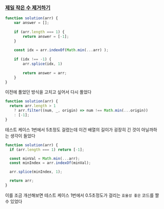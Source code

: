 ### [제일 작은 수 제거하기](https://school.programmers.co.kr/learn/courses/30/lessons/12935)

```js
function solution(arr) {
    var answer = [];
    
    if (arr.length === 1) {
        return answer = [-1];
    }
    
    const idx = arr.indexOf(Math.min(...arr) );
    
    if (idx !== -1) {
        arr.splice(idx, 1)
        
        return answer = arr;
    }
}
```

이전에 풀었던 방식을 고치고 싶어서 다시 풀었다

```js
function solution(arr) {
  return arr.length > 1
    ? arr.filter((num, _, origin) => num !== Math.min(...origin))
    : [-1];
}
```

테스트 케이스 1번에서 5초정도 걸렸는데 이건 배열의 길이가 굉장히 긴 것이 아닐까하는 생각이 들었다

```js
function solution(arr) {
  if (arr.length === 1) return [-1];

  const minVal = Math.min(...arr);
  const minIndex = arr.indexOf(minVal);

  arr.splice(minIndex, 1);

  return arr;
}
```

이를 조금 개선해보면 테스트 케이스 1번에서 0.5초정도가 걸리는 `효율성 좋은` 코드를 짤 수 있었다

